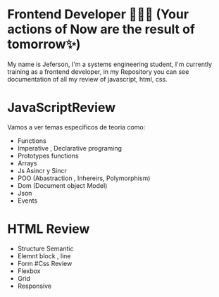# Frontend Developer 👨‍🚀🚀 (Your actions of Now are the result of tomorrow✨)
My name is Jeferson, I'm a systems engineering student, I'm currently training as a frontend developer, in my Repository you can see documentation of all my review of javascript, html, css. 
# JavaScriptReview
Vamos a ver temas especificos de teoria como:
- Functions 
- Imperative , Declarative programing
- Prototypes functions
- Arrays
- Js Asincr y Sincr
- POO (Abastraction  , Inhereirs, Polymorphism)
- Dom (Document object Model)
- Json
- Events
# HTML Review
- Structure Semantic
- Elemnt block , line
- Form
#Css Review
- Flexbox 
- Grid 
- Responsive
